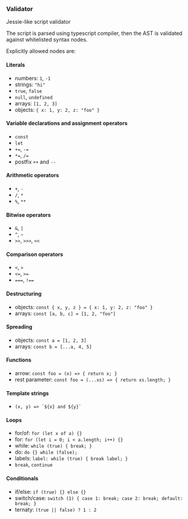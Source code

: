 ### Validator

Jessie-like script validator

The script is parsed using typescript compiler, then the AST is validated against whitelisted syntax nodes.

Explicitly allowed nodes are:

#### Literals

- numbers: `1`, `-1`
- strings: `"hi"`
- `true`, `false`
- `null`, `undefined`
- arrays: `[1, 2, 3]`
- objects: `{ x: 1, y: 2, z: "foo" }`

#### Variable declarations and assignment operators

- `const`
- `let`
- `+=`, `-=`
- `*=`, `/=`
- postfix `++` and `--`

#### Arithmetic operators

- `+`, `-`
- `/`, `*`
- `%`, `**`

#### Bitwise operators

- `&`, `|`
- `^`, `~`
- `>>`, `>>>`, `<<`

#### Comparison operators

- `<`, `>`
- `<=`, `>=`
- `===`, `!==`

#### Destructuring

- objects: `const { x, y, z } = { x: 1, y: 2, z: "foo" }`
- arrays: `const [a, b, c] = [1, 2, "foo"]`

#### Spreading

- objects: `const a = [1, 2, 3]`
- arrays: `const b = [...a, 4, 5]`

#### Functions

- arrow: `const foo = (x) => { return x; }`
- rest parameter: `const foo = (...xs) => { return xs.length; }`

#### Template strings

- `` (x, y) => `${x} and ${y}` ``

#### Loops

- for/of: `for (let x of a) {}`
- for: `for (let i = 0; i < a.length; i++) {}`
- while: `while (true) { break; }`
- do: `do {} while (false);`
- labels: `label: while (true) { break label; }`
- `break`, `continue`

#### Conditionals

- if/else: `if (true) {} else {}`
- switch/case: `switch (1) { case 1: break; case 2: break; default: break; }`
- ternaty: `(true || false) ? 1 : 2`
